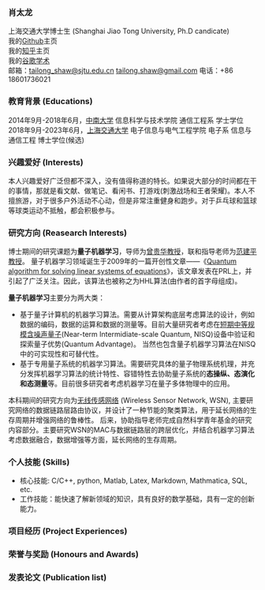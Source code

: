 ### 肖太龙
上海交通大学博士生 (Shanghai Jiao Tong University, Ph.D candicate)<br>
我的[Github](https://github.com/XiaoTailong)主页<br>
我的[知乎](https://www.zhihu.com/people/xiao-tai-long-16)主页 <br>
我的[谷歌学术](https://scholar.google.com/citations?user=qo67_eUAAAAJ&hl=en) <br>
邮箱：tailong_shaw@sjtu.edu.cn tailong.shaw@gmail.com
电话：+86 18601736021

### 教育背景 (Educations)
2014年9月-2018年6月，[中南大学](https://baike.baidu.com/item/%E4%B8%AD%E5%8D%97%E5%A4%A7%E5%AD%A6) 信息科学与技术学院 通信工程系 学士学位 <br>
2018年9月-2023年6月，[上海交通大学](https://baike.baidu.com/item/%E4%B8%8A%E6%B5%B7%E4%BA%A4%E9%80%9A%E5%A4%A7%E5%AD%A6) 电子信息与电气工程学院 电子系 信息与通信工程 博士学位(候选) <br>

### 兴趣爱好 (Interests)
本人兴趣爱好广泛但都不深入，没有值得称道的特长。如果说大部分的时间都在干的事情，那就是看文献、做笔记、看闲书、打游戏(刺激战场和王者荣耀)。本人不擅旅游，对于很多户外活动不心动，但是非常注重健身和跑步。对于乒乓球和篮球等球类运动不抵触，都会积极参与。


### 研究方向 (Reasearch Interests)
博士期间的研究课题为**量子机器学习**，导师为[曾贵华教授](https://baike.baidu.com/item/%E6%9B%BE%E8%B4%B5%E5%8D%8E)，联和指导老师为[范建平教授](https://baike.baidu.com/item/%E8%8C%83%E5%BB%BA%E5%B9%B3/7023012)。 量子机器学习领域诞生于2009年的一篇开创性文章——《[Quantum algorithm for solving linear systems of equations](https://arxiv.org/pdf/0811.3171.pdf)》，该文章发表在PRL上，并引起了广泛关注。因此，该算法也被称之为HHL算法(由作者的首字母组成)。<br>

**量子机器学习**主要分为两大类：
- 基于量子计算机的机器学习算法。需要从计算架构底层考虑算法的设计，例如数据的编码，数据的运算和数据的测量等。目前大量研究者考虑在[短期中等规模含噪声量子](https://arxiv.org/pdf/1801.00862.pdf)(Near-term Intermidiate-scale Quantum, NISQ)设备中验证和探索量子优势(Quantum Advantage)。 当然也包含量子机器学习算法在NISQ中的可实现性和可替代性。
- 基于专用量子系统的机器学习算法。需要研究具体的量子物理系统机理，并充分发挥机器学习算法的统计特性、容错特性去协助量子系统的**态操纵、态演化和态测量**等。目前很多研究者考虑机器学习在量子多体物理中的应用。

本科期间的研究方向为[无线传感网络](https://baike.baidu.com/item/%E6%97%A0%E7%BA%BF%E4%BC%A0%E6%84%9F%E5%99%A8%E7%BD%91%E7%BB%9C/3794?fromtitle=%E6%97%A0%E7%BA%BF%E4%BC%A0%E6%84%9F%E7%BD%91%E7%BB%9C&fromid=7659076) (Wireless Sensor Network, WSN), 主要研究网络的数据链路层路由协议，并设计了一种节能的聚类算法，用于延长网络的生存周期并增强网络的鲁棒性。 后来，协助指导老师完成自然科学青年基金的研究内容部分。主要研究WSN的MAC与数据链路层的跨层优化，并结合机器学习算法考虑数据融合，数据增强等方面，延长网络的生存周期。 <br>

### 个人技能 (Skills)
-  核心技能: C/C++, python, Matlab, Latex, Markdown, Mathmatica, SQL, etc.
-  工作技能：能快速了解新领域的知识，具有良好的数学基础，具有一定的创新能力。

### 项目经历 (Project Experiences)





### 荣誉与奖励 (Honours and Awards)

### 发表论文 (Publication list)



